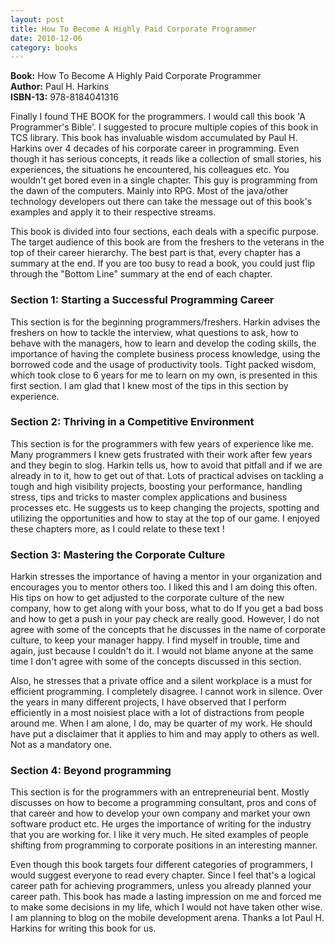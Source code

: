 ```yaml
---
layout: post
title: How To Become A Highly Paid Corporate Programmer
date: 2010-12-06
category: books
---
```


**Book:** How To Become A Highly Paid Corporate Programmer  
**Author:** Paul H. Harkins  
**ISBN-13:** 978-8184041316

Finally I found THE BOOK for the programmers. I would call this book 'A Programmer's Bible'. I suggested to procure multiple copies of this book in TCS library. This book has invaluable wisdom accumulated by Paul H. Harkins over 4 decades of his corporate career in programming. Even though it has serious concepts, it reads like a collection of small stories, his experiences, the situations he encountered, his colleagues etc. You wouldn't get bored even in a single chapter. This guy is programming from the dawn of the computers. Mainly into RPG. Most of the java/other technology developers out there can take the message out of this book's examples and apply it to their respective streams.  
  
This book is divided into four sections, each deals with a specific purpose. The target audience of this book are from the freshers to the veterans in the top of their career hierarchy. The best part is that, every chapter has a summary at the end. If you are too busy to read a book, you could just flip through the "Bottom Line" summary at the end of each chapter.  
  
### Section 1: Starting a Successful Programming Career

This section is for the beginning programmers/freshers. Harkin advises the freshers on how to tackle the interview, what questions to ask, how to behave with the managers, how to learn and develop the coding skills, the importance of having the complete business process knowledge, using the borrowed code and the usage of productivity tools. Tight packed wisdom, which took close to 6 years for me to learn on my own, is presented in this first section. I am glad that I knew most of the tips in this section by experience.  
  
### Section 2: Thriving in a Competitive Environment

This section is for the programmers with few years of experience like me. Many programmers I knew gets frustrated with their work after few years and they begin to slog. Harkin tells us, how to avoid that pitfall and if we are already in to it, how to get out of that. Lots of practical advises on tackling a tough and high visibility projects, boosting your performance, handling stress, tips and tricks to master complex applications and business processes etc. He suggests us to keep changing the projects, spotting and utilizing the opportunities and how to stay at the top of our game. I enjoyed these chapters more, as I could relate to these text !  
  
### Section 3: Mastering the Corporate Culture

Harkin stresses the importance of having a mentor in your organization and encourages you to mentor others too. I liked this and I am doing this often. His tips on how to get adjusted to the corporate culture of the new company, how to get along with your boss, what to do If you get a bad boss and how to get a push in your pay check are really good. However, I do not agree with some of the concepts that he discusses in the name of corporate culture, to keep your manager happy. I find myself in trouble, time and again, just because I couldn't do it. I would not blame anyone at the same time I don't agree with some of the concepts discussed in this section.  

Also, he stresses that a private office and a silent workplace is a must for efficient programming. I completely disagree. I cannot work in silence. Over the years in many different projects, I have observed that I perform efficiently in a most noisiest place with a lot of distractions from people around me. When I am alone, I do, may be quarter of my work. He should have put a disclaimer that it applies to him and may apply to others as well. Not as a mandatory one.  
  
### Section 4: Beyond programming

This section is for the programmers with an entrepreneurial bent. Mostly discusses on how to become a programming consultant, pros and cons of that career and how to develop your own company and market your own software product etc. He urges the importance of writing for the industry that you are working for. I like it very much. He sited examples of people shifting from programming to corporate positions in an interesting manner.  
  
Even though this book targets four different categories of programmers, I would suggest everyone to read every chapter. Since I feel that's a logical career path for achieving programmers, unless you already planned your career path. This book has made a lasting impression on me and forced me to make some decisions in my life, which I would not have taken other wise. I am planning to blog on the mobile development arena. Thanks a lot Paul H. Harkins for writing this book for us.  
